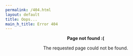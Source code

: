 ```yaml
---
permalink: /404.html
layout: default
title: Oops...
main_h_title: Error 404
---
```


<style type="text/css" media="screen">
  .container {
    margin: 10px auto;
    max-width: 600px;
    text-align: center;
  }
</style>

<div class="container">
  <p><strong>Page not found :(</strong></p>
  <p>The requested page could not be found.</p>
</div>
